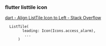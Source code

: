 ###  flutter listtile icon


[dart - Align ListTile Icon to Left - Stack Overflow](https://stackoverflow.com/questions/51756358/align-listtile-icon-to-left "dart - Align ListTile Icon to Left - Stack Overflow")


 

```
  ListTile(
        leading: Icon(Icons.access_alarm),
         ...
      )
```
